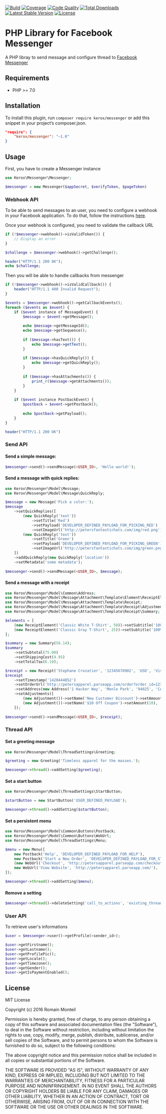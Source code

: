 [![Build](https://img.shields.io/travis/ker0x/messenger.svg?style=flat-square)](https://travis-ci.org/ker0x/messenger)
[![Coverage](https://img.shields.io/scrutinizer/coverage/g/ker0x/messenger.svg?style=flat-square)](https://scrutinizer-ci.com/g/ker0x/messenger/)
[![Code Quality](https://img.shields.io/scrutinizer/g/ker0x/messenger.svg?style=flat-square)](https://scrutinizer-ci.com/g/ker0x/messenger/)
[![Total Downloads](https://img.shields.io/packagist/dt/kerox/messenger.svg?style=flat-square)](https://packagist.org/packages/kerox/messenger)
[![Latest Stable Version](https://img.shields.io/packagist/v/kerox/messenger.svg?style=flat-square)](https://packagist.org/packages/kerox/messenger)
[![License](https://img.shields.io/packagist/l/kerox/messenger.svg?style=flat-square)](https://packagist.org/packages/kerox/messenger)

# PHP Library for Facebook Messenger

A PHP libray to send message and configure thread to [Facebook Messenger](https://www.messenger.com/)

## Requirements

* PHP >= 7.0

## Installation

To install this plugin, run `composer require kerox/messenger` or add this snippet in your project’s composer.json.

```json
"require": {
    "kerox/messenger": "~1.0"
}
```

## Usage

First, you have to create a Messenger instance

```php
use Kerox\Messenger\Messenger;

$messenger = new Messenger($appSecret, $verifyToken, $pageToken)
```

### Webhook API

To be able to send messages to an user, you need to configure a webhook in your Facebook application. To do that, follow the instructions [here](https://developers.facebook.com/docs/messenger-platform/guides/setup). 

Once your webhook is configured, you need to validate the callback URL

```php
if (!$messenger->webhook()->isValidToken()) {
    // Display an error
}

$challenge = $messenger->webhook()->getChallenge();

header("HTTP/1.1 200 OK");
echo $challenge;
```

Then you will be able to handle callbacks from messenger
 
```php
if (!$messenger->webhook()->isValidCallback()) {
    header("HTTP/1.1 400 Invalid Request");
}

$events = $messenger->webhook()->getCallbackEvents();
foreach ($events as $event) {
    if ($event instance of MessageEvent) {
        $message = $event->getMessage();
        
        echo $message->getMessageId();
        echo $message->getSequence();
        
        if ($message->hasText()) {
            echo $message->getText();
        }
        
        if ($message->hasQuickReply()) {
            echo $message->getQuickReply();
        }
        
        if ($message->hasAttachments()) {
            print_r($message->getAttachments());
        }
    }
    
    if ($event instance PostbackEvent) {
        $postback = $event->getPostback();
        
        echo $postback->getPayload();
    }
}

header("HTTP/1.1 200 OK")
``` 

### Send API

#### Send a simple message:

```php
$messenger->send()->sendMessage(<USER_ID>, 'Hello world!');
```

#### Send a message with quick replies:

```php
use Kerox\Messenger\Model\Message;
use Kerox\Messenger\Model\Message\QuickReply;

$message = new Message('Pick a color:');
$message
    ->setQuickReplies([
        (new QuickReply('text'))
            ->setTitle('Red')
            ->setPayload('DEVELOPER_DEFINED_PAYLOAD_FOR_PICKING_RED')
            ->setImageUrl('http://petersfantastichats.com/img/red.png'),
        (new QuickReply('text'))
            ->setTitle('Green')
            ->setPayload('DEVELOPER_DEFINED_PAYLOAD_FOR_PICKING_GREEN')
            ->setImageUrl('http://petersfantastichats.com/img/green.png')
    ])
    ->addQuickReply(new QuickReply('location'))
    ->setMetadata('some metadata');
    
$messenger->send()->sendMessage(<USER_ID>, $message);
```

#### Send a message with a receipt

```php
use Kerox\Messenger\Model\Common\Address;
use Kerox\Messenger\Model\Message\Attachment\Template\Element\ReceiptElement;
use Kerox\Messenger\Model\Message\Attachment\Template\Receipt;
use Kerox\Messenger\Model\Message\Attachment\Template\Receipt\Adjustment;
use Kerox\Messenger\Model\Message\Attachment\Template\Receipt\Summary;

$elements = [
    (new ReceiptElement('Classic White T-Shirt', 50))->setSubtitle('100% Soft and Luxurious Cotton')->setQuantity(2)->setCurrency('USD')->setImageUrl('http://petersapparel.parseapp.com/img/whiteshirt.png'),
    (new ReceiptElement('Classic Gray T-Shirt', 25))->setSubtitle('100% Soft and Luxurious Cotton')->setQuantity(1)->setCurrency('USD')->setImageUrl('http://petersapparel.parseapp.com/img/grayshirt.png'),
];

$summary = new Summary(56.14);
$summary
    ->setSubtotal(75.00)
    ->setShippingCost(4.95)
    ->setTotalTax(6.19);

$receipt = new Receipt('Stephane Crozatier', '12345678902', 'USD', 'Visa 2345', $elements, $summary);
$receipt
    ->setTimestamp('1428444852')
    ->setOrderUrl('http://petersapparel.parseapp.com/order?order_id=123456')
    ->setAddress(new Address('1 Hacker Way', 'Menlo Park', '94025', 'CA', 'US'))
    ->setAdjustments([
        (new Adjustment())->setName('New Customer Discount')->setAmount(20),
        (new Adjustment())->setName('$10 Off Coupon')->setAmount(10),
    ]);
            
$messenger->send()->sendMessage(<USER_ID>, $receipt);
```

### Thread API

#### Set a greeting message

```php
use Kerox\Messenger\Model\ThreadSettings\Greeting;

$greeting = new Greeting('Timeless apparel for the masses.');

$messenger->thread()->addSetting($greeting);
```

#### Set a start button

```php
use Kerox\Messenger\Model\ThreadSettings\StartButton;

$startButton = new StartButton('USER_DEFINED_PAYLOAD');

$messenger->thread()->addSetting($startButton);
```

#### Set a persistent menu

```php
use Kerox\Messenger\Model\Common\Buttons\Postback;
use Kerox\Messenger\Model\Common\Buttons\WebUrl;
use Kerox\Messenger\Model\ThreadSettings\Menu;

$menu = new Menu([
    new Postback('Help', 'DEVELOPER_DEFINED_PAYLOAD_FOR_HELP'),
    new Postback('Start a New Order', 'DEVELOPER_DEFINED_PAYLOAD_FOR_START_ORDER'),
    (new WebUrl('Checkout', 'http://petersapparel.parseapp.com/checkout'))->setWebviewHeightRatio(WebUrl::RATIO_TYPE_FULL)->setMessengerExtension(true),
    new WebUrl('View Website', 'http://petersapparel.parseapp.com/'),
]);

$messenger->thread()->addSetting($menu);
```

#### Remove a setting

```php
$messenger->thread()->deleteSetting('call_to_actions', 'existing_thread');
```

### User API

To retrieve user's informations

```php
$user = $messenger->user()->getProfile(<sender_id>);

$user->getFirstname();
$user->getLastname();
$user->getProfilePic();
$user->getLocale();
$user->getTimezone();
$user->getGender();
$user->getIsPaymentEnabled();
```

## License

MIT License

Copyright (c) 2016 Romain Monteil

Permission is hereby granted, free of charge, to any person obtaining a copy
of this software and associated documentation files (the "Software"), to deal
in the Software without restriction, including without limitation the rights
to use, copy, modify, merge, publish, distribute, sublicense, and/or sell
copies of the Software, and to permit persons to whom the Software is
furnished to do so, subject to the following conditions:

The above copyright notice and this permission notice shall be included in all
copies or substantial portions of the Software.

THE SOFTWARE IS PROVIDED "AS IS", WITHOUT WARRANTY OF ANY KIND, EXPRESS OR
IMPLIED, INCLUDING BUT NOT LIMITED TO THE WARRANTIES OF MERCHANTABILITY,
FITNESS FOR A PARTICULAR PURPOSE AND NONINFRINGEMENT. IN NO EVENT SHALL THE
AUTHORS OR COPYRIGHT HOLDERS BE LIABLE FOR ANY CLAIM, DAMAGES OR OTHER
LIABILITY, WHETHER IN AN ACTION OF CONTRACT, TORT OR OTHERWISE, ARISING FROM,
OUT OF OR IN CONNECTION WITH THE SOFTWARE OR THE USE OR OTHER DEALINGS IN THE
SOFTWARE.